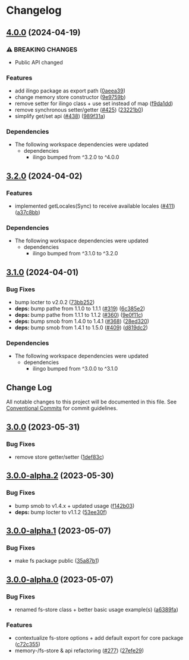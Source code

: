 # Changelog

## [4.0.0](https://github.com/tada5hi/ilingo/compare/fs-v3.2.0...fs-v4.0.0) (2024-04-19)


### ⚠ BREAKING CHANGES

* Public API changed

### Features

* add ilingo package as export path ([0aeea39](https://github.com/tada5hi/ilingo/commit/0aeea39f054ed7e66529cb756554a8e4e0024686))
* change memory store constructor ([9e9759b](https://github.com/tada5hi/ilingo/commit/9e9759b98eb85afeaa7f6ee4984246937c88337d))
* remove setter for ilingo class + use set instead of map ([f9da1dd](https://github.com/tada5hi/ilingo/commit/f9da1dd82df396674ad693770bb7b681140218d0))
* remove synchronous setter/getter ([#425](https://github.com/tada5hi/ilingo/issues/425)) ([23221b0](https://github.com/tada5hi/ilingo/commit/23221b07c7cac865adc2cdb98c55e7904f15fd40))
* simplify get/set api ([#438](https://github.com/tada5hi/ilingo/issues/438)) ([989f31a](https://github.com/tada5hi/ilingo/commit/989f31a3d38b6c08a776e9afe9db2df3e05fd44c))


### Dependencies

* The following workspace dependencies were updated
  * dependencies
    * ilingo bumped from ^3.2.0 to ^4.0.0

## [3.2.0](https://github.com/tada5hi/ilingo/compare/fs-v3.1.0...fs-v3.2.0) (2024-04-02)


### Features

* implemented getLocales(Sync) to receive available locales ([#411](https://github.com/tada5hi/ilingo/issues/411)) ([a37c8bb](https://github.com/tada5hi/ilingo/commit/a37c8bb45f820d8480701f9737cb2248c9f6fb50))


### Dependencies

* The following workspace dependencies were updated
  * dependencies
    * ilingo bumped from ^3.1.0 to ^3.2.0

## [3.1.0](https://github.com/tada5hi/ilingo/compare/fs-v3.0.0...fs-v3.1.0) (2024-04-01)


### Bug Fixes

* bump locter to v2.0.2 ([73bb252](https://github.com/tada5hi/ilingo/commit/73bb25284e64e8486d7f6e38caf8ecc270199a0e))
* **deps:** bump pathe from 1.1.0 to 1.1.1 ([#319](https://github.com/tada5hi/ilingo/issues/319)) ([6c385e2](https://github.com/tada5hi/ilingo/commit/6c385e242225dba5b2944ae7ddd1735db795789b))
* **deps:** bump pathe from 1.1.1 to 1.1.2 ([#360](https://github.com/tada5hi/ilingo/issues/360)) ([9e0f11c](https://github.com/tada5hi/ilingo/commit/9e0f11c358a19f0b1ccd13be88c8eac704409a1a))
* **deps:** bump smob from 1.4.0 to 1.4.1 ([#368](https://github.com/tada5hi/ilingo/issues/368)) ([28ed320](https://github.com/tada5hi/ilingo/commit/28ed3202f59c5e6c0f5c1a5ed223caf7678a3882))
* **deps:** bump smob from 1.4.1 to 1.5.0 ([#409](https://github.com/tada5hi/ilingo/issues/409)) ([d819dc2](https://github.com/tada5hi/ilingo/commit/d819dc2e715a0a8ad03191a32121e5d04c26e8b6))


### Dependencies

* The following workspace dependencies were updated
  * dependencies
    * ilingo bumped from ^3.0.0 to ^3.1.0

## Change Log

All notable changes to this project will be documented in this file.
See [Conventional Commits](https://conventionalcommits.org) for commit guidelines.

## [3.0.0](https://github.com/tada5hi/ilingo/compare/v3.0.0-alpha.2...v3.0.0) (2023-05-31)


### Bug Fixes

* remove store getter/setter ([1def83c](https://github.com/tada5hi/ilingo/commit/1def83cef5e0e88704461d06fc671d2556989ea7))





## [3.0.0-alpha.2](https://github.com/tada5hi/ilingo/compare/v3.0.0-alpha.1...v3.0.0-alpha.2) (2023-05-30)


### Bug Fixes

* bump smob to v1.4.x + updated usage ([f142b03](https://github.com/tada5hi/ilingo/commit/f142b038ac0b506369aac15052fba51b6997a1e4))
* **deps:** bump locter to v1.1.2 ([53ee30f](https://github.com/tada5hi/ilingo/commit/53ee30f56a7af00fea048c4fda135138cd4358e5))





## [3.0.0-alpha.1](https://github.com/tada5hi/ilingo/compare/v3.0.0-alpha.0...v3.0.0-alpha.1) (2023-05-07)


### Bug Fixes

* make fs package public ([35a87b1](https://github.com/tada5hi/ilingo/commit/35a87b13d0f7e75ed11400280506aa4a2d31569b))





## [3.0.0-alpha.0](https://github.com/tada5hi/ilingo/compare/v2.4.0...v3.0.0-alpha.0) (2023-05-07)


### Bug Fixes

* renamed fs-store class + better basic usage example(s) ([a6389fa](https://github.com/tada5hi/ilingo/commit/a6389fab956a2b6fd43c376f900045c6632e3bde))


### Features

* contextualize fs-store options + add default export for core package ([c72c355](https://github.com/tada5hi/ilingo/commit/c72c355c7cd9fbe1d4d879f01c902c667f350c63))
* memory-/fs-store & api refactoring ([#277](https://github.com/tada5hi/ilingo/issues/277)) ([27efe29](https://github.com/tada5hi/ilingo/commit/27efe2987e24269b53baa88ada336de5068a2180))
